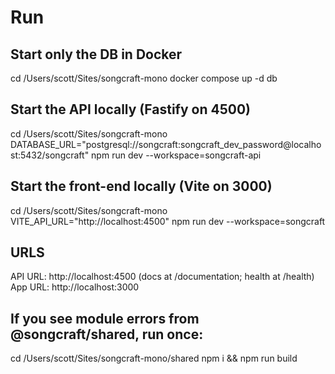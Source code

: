 # Run

## Start only the DB in Docker

cd /Users/scott/Sites/songcraft-mono
docker compose up -d db

## Start the API locally (Fastify on 4500)

cd /Users/scott/Sites/songcraft-mono
DATABASE_URL="postgresql://songcraft:songcraft_dev_password@localhost:5432/songcraft" npm run dev --workspace=songcraft-api

## Start the front-end locally (Vite on 3000)

cd /Users/scott/Sites/songcraft-mono
VITE_API_URL="http://localhost:4500" npm run dev --workspace=songcraft

## URLS

API URL: http://localhost:4500 (docs at /documentation; health at /health)
App URL: http://localhost:3000

## If you see module errors from @songcraft/shared, run once:

cd /Users/scott/Sites/songcraft-mono/shared
npm i && npm run build
